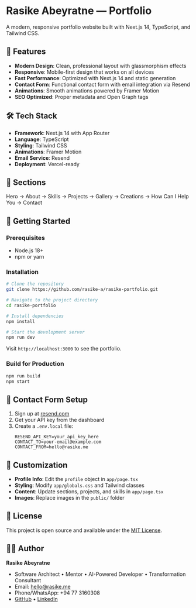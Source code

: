 # Rasike Abeyratne — Portfolio

A modern, responsive portfolio website built with Next.js 14, TypeScript, and Tailwind CSS.

## 🚀 Features

- **Modern Design**: Clean, professional layout with glassmorphism effects
- **Responsive**: Mobile-first design that works on all devices
- **Fast Performance**: Optimized with Next.js 14 and static generation
- **Contact Form**: Functional contact form with email integration via Resend
- **Animations**: Smooth animations powered by Framer Motion
- **SEO Optimized**: Proper metadata and Open Graph tags

## 🛠️ Tech Stack

- **Framework**: Next.js 14 with App Router
- **Language**: TypeScript
- **Styling**: Tailwind CSS
- **Animations**: Framer Motion
- **Email Service**: Resend
- **Deployment**: Vercel-ready

## 📱 Sections

Hero → About → Skills → Projects → Gallery → Creations → How Can I Help You → Contact

## 🚀 Getting Started

### Prerequisites
- Node.js 18+ 
- npm or yarn

### Installation

```bash
# Clone the repository
git clone https://github.com/rasike-a/rasike-portfolio.git

# Navigate to the project directory
cd rasike-portfolio

# Install dependencies
npm install

# Start the development server
npm run dev
```

Visit `http://localhost:3000` to see the portfolio.

### Build for Production

```bash
npm run build
npm start
```

## 📧 Contact Form Setup

1. Sign up at [resend.com](https://resend.com)
2. Get your API key from the dashboard
3. Create a `.env.local` file:
   ```
   RESEND_API_KEY=your_api_key_here
   CONTACT_TO=your-email@example.com
   CONTACT_FROM=hello@rasike.me
   ```

## 🎨 Customization

- **Profile Info**: Edit the `profile` object in `app/page.tsx`
- **Styling**: Modify `app/globals.css` and Tailwind classes
- **Content**: Update sections, projects, and skills in `app/page.tsx`
- **Images**: Replace images in the `public/` folder

## 📄 License

This project is open source and available under the [MIT License](LICENSE).

## 👨‍💻 Author

**Rasike Abeyratne**
- Software Architect • Mentor • AI-Powered Developer • Transformation Consultant
- Email: hello@rasike.me
- Phone/WhatsApp: +94 77 3160308
- [GitHub](https://github.com/raaalk) • [LinkedIn](https://www.linkedin.com/in/rasike-abeyratne)
